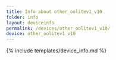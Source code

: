 ```yaml
---
title: Info about other_oolitev1_v10
folder: info
layout: deviceinfo
permalink: /devices/other_oolitev1_v10/
device: other_oolitev1_v10
---
```

{% include templates/device_info.md %}
